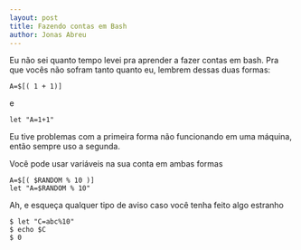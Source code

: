 ```yaml
---
layout: post
title: Fazendo contas em Bash
author: Jonas Abreu
---
```


Eu não sei quanto tempo levei pra aprender a fazer contas em bash. Pra que vocês não sofram tanto quanto eu, lembrem 
dessas duas formas:

    A=$[( 1 + 1)]
    
e 
    
    let "A=1+1"

Eu tive problemas com a primeira forma não funcionando em uma máquina, então sempre uso a segunda.

Você pode usar variáveis na sua conta em ambas formas

    A=$[( $RANDOM % 10 )]
    let "A=$RANDOM % 10"

Ah, e esqueça qualquer tipo de aviso caso você tenha feito algo estranho

    $ let "C=abc%10"
    $ echo $C
    $ 0

